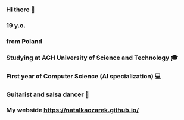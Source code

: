 ### Hi there 👋
### 19 y.o. 
### from Poland
### Studying at AGH University of Science and Technology 🎓 
### First year of Computer Science (AI specialization) :computer:
### Guitarist and salsa dancer  :dancer:
### My webside https://natalkaozarek.github.io/
